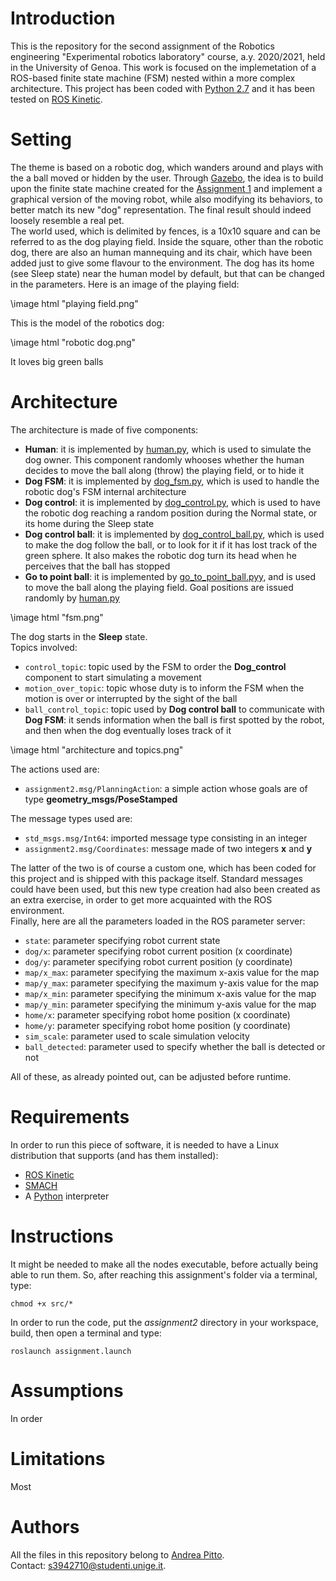 # Introduction
This is the repository for the second assignment of the Robotics engineering "Experimental robotics laboratory" course, a.y. 2020/2021, held in the University of Genoa. This work is focused on the implemetation of a ROS-based finite state machine (FSM) nested within a more complex architecture. This project has been coded with [Python 2.7](https://www.python.org/download/releases/2.7/) and it has been tested on [ROS Kinetic](http://wiki.ros.org/kinetic).

# Setting
The theme is based on a robotic dog, which wanders around and plays with the a ball moved or hidden by the user. Through [Gazebo](http://gazebosim.org/), the idea is to build upon the finite state machine created for the [Assignment 1](https://github.com/andreabradpitto/Experimental-robotics-laboratory/tree/main/assignment1) and implement a graphical version of the moving robot, while also modifying its behaviors, to better match its new "dog" representation. The final result should indeed loosely resemble a real pet.<br/>
The world used, which is delimited by fences, is a 10x10 square and can be referred to as the dog playing field. Inside the square, other than the robotic dog, there are also an human mannequing and its chair, which have been added just to give some flavour to the environment. The dog has its home (see Sleep state) near the human model by default, but that can be changed in the parameters. Here is an image of the playing field:

\image html "playing field.png"

This is the model of the robotics dog:

\image html "robotic dog.png"

It loves big green balls

# Architecture
The architecture is made of five components:
- **Human**: it is implemented by [human.py](scripts/human.py), which is used to simulate the dog owner. This component randomly whooses whether the human decides to move the ball along (throw) the playing field, or to hide it
- **Dog FSM**: it is implemented by [dog_fsm.py](scripts/dog_fsm.py), which is used to handle the robotic dog's FSM internal architecture
- **Dog control**: it is implemented by [dog_control.py](scripts/dog_control.py), which is used to have the robotic dog reaching a random position during the Normal state, or its home during the Sleep state
- **Dog control ball**: it is implemented by [dog_control_ball.py](scripts/dog_control_ball.py), which is used to make the dog follow the ball, or to look for it if it has lost track of the green sphere. It also makes the robotic dog turn its head when he perceives that the ball has stopped
- **Go to point ball**: it is implemented by [go_to_point_ball.pyy](scripts/go_to_point_ball.py), and is used to move the ball along the playing field. Goal positions are issued randomly by [human.py](scripts/human.py)


\image html "fsm.png"

The dog starts in the **Sleep** state.<br/>
Topics involved:

- `control_topic`: topic used by the FSM to order the **Dog_control** component to start simulating a movement
- `motion_over_topic`: topic whose duty is to inform the FSM when the motion is over or interrupted by the sight of the ball
- `ball_control_topic`: topic used by **Dog control ball** to communicate with **Dog FSM**: it sends information when the ball is first spotted by the robot, and then when the dog eventually loses track of it

\image html "architecture and topics.png"

The actions used are:

- `assignment2.msg/PlanningAction`: a simple action whose goals are of type **geometry_msgs/PoseStamped**

The message types used are:

- `std_msgs.msg/Int64`: imported message type consisting in an integer
- `assignment2.msg/Coordinates`: message made of two integers **x** and **y**

The latter of the two is of course a custom one, which has been coded for this project and is shipped with this package itself. Standard messages could have been used, but this new type creation had also been created as an extra exercise, in order to get more acquainted with the ROS environment.<br/>
Finally, here are all the parameters loaded in the ROS parameter server:

- `state`: parameter specifying robot current state
- `dog/x`: parameter specifying robot current position (x coordinate)
- `dog/y`: parameter specifying robot current position (y coordinate)
- `map/x_max`: parameter specifying the maximum x-axis value for the map
- `map/y_max`: parameter specifying the maximum y-axis value for the map
- `map/x_min`: parameter specifying the minimum x-axis value for the map
- `map/y_min`: parameter specifying the minimum y-axis value for the map
- `home/x`: parameter specifying robot home position (x coordinate)
- `home/y`: parameter specifying robot home position (y coordinate)
- `sim_scale`: parameter used to scale simulation velocity
- `ball_detected`: parameter used to specify whether the ball is detected or not

All of these, as already pointed out, can be adjusted before runtime.

# Requirements
In order to run this piece of software, it is needed to have a Linux distribution that supports (and has them installed):
- [ROS Kinetic](http://wiki.ros.org/kinetic)
- [SMACH](http://wiki.ros.org/smach)
- A [Python](https://www.python.org/) interpreter

# Instructions
It might be needed to make all the nodes executable, before actually being able to run them. So, after reaching this assignment's folder via a terminal, type:

```
chmod +x src/*
```

In order to run the code, put the *assignment2* directory in your workspace, build, then open a terminal and type:

```
roslaunch assignment.launch
```

# Assumptions
In order

# Limitations
Most

# Authors
All the files in this repository belong to [Andrea Pitto](https://github.com/andreabradpitto).<br/>
Contact: [s3942710@studenti.unige.it](mailto:s3942710@studenti.unige.it).

